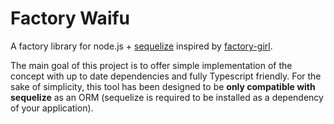# Factory Waifu

A factory library for node.js + [sequelize](https://sequelize.org/) inspired by [factory-girl](https://github.com/simonexmachina/factory-girl).

The main goal of this project is to offer simple implementation of the concept with up to date dependencies and fully Typescript friendly. For the sake of simplicity, this tool has been designed to be **only compatible with sequelize** as an ORM (sequelize is required to be installed as a dependency of your application).
